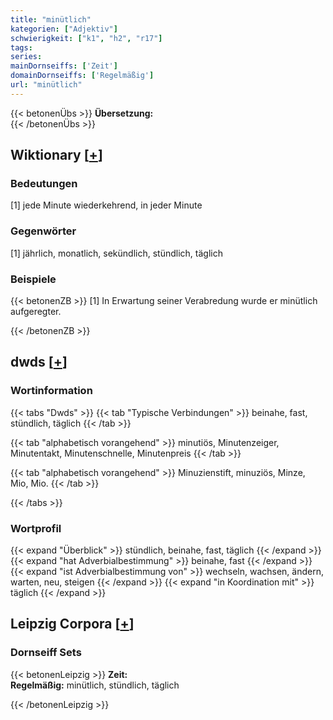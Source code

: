 ```yaml
---
title: "minütlich"
kategorien: ["Adjektiv"]
schwierigkeit: ["k1", "h2", "r17"]
tags:
series:
mainDornseiffs: ['Zeit']
domainDornseiffs: ['Regelmäßig']
url: "minütlich"
---
```


{{< betonenÜbs >}}
**Übersetzung:**  
{{< /betonenÜbs >}}

## Wiktionary [[+](https://de.wiktionary.org/wiki/minütlich)]

### Bedeutungen
[1] jede Minute wiederkehrend, in jeder Minute  

### Gegenwörter
[1] jährlich, monatlich, sekündlich, stündlich, täglich  

### Beispiele
{{< betonenZB >}}
[1] In Erwartung seiner Verabredung wurde er minütlich aufgeregter.  

{{< /betonenZB >}}


## dwds [[+](https://www.dwds.de/wb/minütlich)]

### Wortinformation
{{< tabs "Dwds" >}}
{{< tab "Typische Verbindungen" >}}
beinahe, fast, stündlich, täglich
{{< /tab >}}

{{< tab "alphabetisch vorangehend" >}}
minutiös, Minutenzeiger, Minutentakt, Minutenschnelle, Minutenpreis
{{< /tab >}}

{{< tab "alphabetisch vorangehend" >}}
Minuzienstift, minuziös, Minze, Mio, Mio.
{{< /tab >}}

{{< /tabs >}}

### Wortprofil
{{< expand "Überblick" >}} stündlich, beinahe, fast, täglich {{< /expand >}}
{{< expand "hat Adverbialbestimmung" >}} beinahe, fast {{< /expand >}}
{{< expand "ist Adverbialbestimmung von" >}} wechseln, wachsen, ändern, warten, neu, steigen {{< /expand >}}
{{< expand "in Koordination mit" >}} täglich {{< /expand >}}

## Leipzig Corpora [[+](https://corpora.uni-leipzig.de/en/res?word=minütlich&corpusId=deu_newscrawl-public_2018)]

### Dornseiff Sets
{{< betonenLeipzig >}}
**Zeit:**  
**Regelmäßig:** minütlich, stündlich, täglich  

{{< /betonenLeipzig >}}
